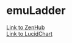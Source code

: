 # emuLadder

<a href="https://app.zenhub.com/workspaces/emuladder-5e446802d8789766de64e0af/board?repos=234224125">Link to ZenHub</a> <br />
<a href="https://www.lucidchart.com/documents#docs?folder_id=206019671&browser=icon&sort=saved-desc">Link to LucidChart</a>
